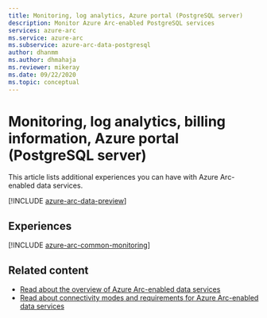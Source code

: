 ```yaml
---
title: Monitoring, log analytics, Azure portal (PostgreSQL server)
description: Monitor Azure Arc-enabled PostgreSQL services
services: azure-arc
ms.service: azure-arc
ms.subservice: azure-arc-data-postgresql
author: dhanmm
ms.author: dhmahaja
ms.reviewer: mikeray
ms.date: 09/22/2020
ms.topic: conceptual
---
```


# Monitoring, log analytics, billing information, Azure portal (PostgreSQL server)

This article lists additional experiences you can have with Azure Arc-enabled data services.

[!INCLUDE [azure-arc-data-preview](../../../includes/azure-arc-data-preview.md)]

## Experiences

[!INCLUDE [azure-arc-common-monitoring](../../../includes/azure-arc-common-monitoring.md)]

## Related content
- [Read about the overview of Azure Arc-enabled data services](overview.md)
- [Read about connectivity modes and requirements for Azure Arc-enabled data services](connectivity.md)

